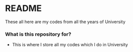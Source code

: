 # README #

These all here are my codes from all the years of University

### What is this repository for? ###

* This is where I store all my codes which I do in University 

